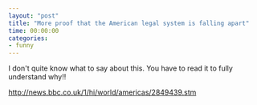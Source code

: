 ```yaml
---
layout: "post"
title: "More proof that the American legal system is falling apart"
time: 00:00:00
categories: 
- funny
---
```

I don't quite know what to say about this. You have to read it to fully understand why!!

<a href="http://news.bbc.co.uk/1/hi/world/americas/2849439.stm" target="_blank">http://news.bbc.co.uk/1/hi/world/americas/2849439.stm</a>